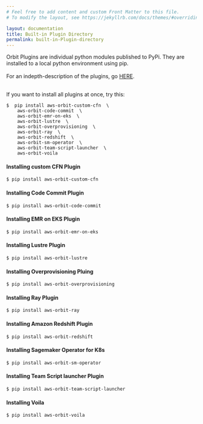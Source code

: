 ```yaml
---
# Feel free to add content and custom Front Matter to this file.
# To modify the layout, see https://jekyllrb.com/docs/themes/#overriding-theme-defaults

layout: documentation
title: Built-in Plugin Directory
permalink: built-in-Plugin-directory
---
```


Orbit Plugins are individual python modules published to PyPi.  They are installed to a local python environment using pip.
<br>
<br>
For an indepth-description of the plugins, go <a href="/aws-orbit-workbench/plugin-library">HERE</a>.
<br><br>

If you want to install all plugins at once, try this:
```
$  pip install aws-orbit-custom-cfn  \
    aws-orbit-code-commit  \
    aws-orbit-emr-on-eks  \
    aws-orbit-lustre  \
    aws-orbit-overprovisioning  \
    aws-orbit-ray  \
    aws-orbit-redshift  \
    aws-orbit-sm-operator  \
    aws-orbit-team-script-launcher  \
    aws-orbit-voila 
```


#### Installing custom CFN Plugin

```
$ pip install aws-orbit-custom-cfn
```

#### Installing Code Commit Plugin

```
$ pip install aws-orbit-code-commit
```



#### Installing EMR on EKS Plugin

```
$ pip install aws-orbit-emr-on-eks
```

#### Installing Lustre Plugin

```
$ pip install aws-orbit-lustre
```

#### Installing Overprovisioning Pluing

```
$ pip install aws-orbit-overprovisioning
```

#### Installing Ray Plugin

```
$ pip install aws-orbit-ray
```

#### Installing Amazon Redshift Plugin

```
$ pip install aws-orbit-redshift
```
#### Installing Sagemaker Operator for K8s

```
$ pip install aws-orbit-sm-operator
```

#### Installing Team Script launcher Plugin

```
$ pip install aws-orbit-team-script-launcher
```
#### Installing Voila

```
$ pip install aws-orbit-voila
```